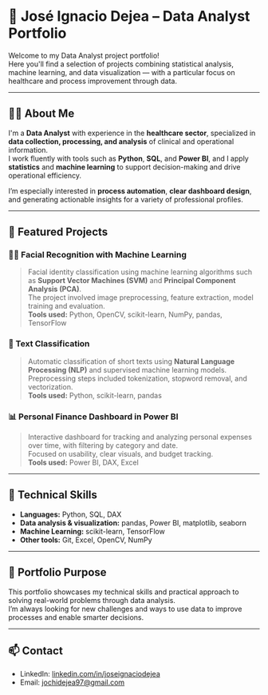 # 🧠 José Ignacio Dejea – Data Analyst Portfolio

Welcome to my Data Analyst project portfolio!  
Here you'll find a selection of projects combining statistical analysis, machine learning, and data visualization — with a particular focus on healthcare and process improvement through data.

---

## 👨‍💻 About Me

I'm a **Data Analyst** with experience in the **healthcare sector**, specialized in **data collection, processing, and analysis** of clinical and operational information.  
I work fluently with tools such as **Python**, **SQL**, and **Power BI**, and I apply **statistics** and **machine learning** to support decision-making and drive operational efficiency.

I’m especially interested in **process automation**, **clear dashboard design**, and generating actionable insights for a variety of professional profiles.

---

## 📂 Featured Projects

### 🧍‍♂️ Facial Recognition with Machine Learning  
> Facial identity classification using machine learning algorithms such as **Support Vector Machines (SVM)** and **Principal Component Analysis (PCA)**.  
> The project involved image preprocessing, feature extraction, model training and evaluation.  
> **Tools used:** Python, OpenCV, scikit-learn, NumPy, pandas, TensorFlow

### 📝 Text Classification  
> Automatic classification of short texts using **Natural Language Processing (NLP)** and supervised machine learning models.  
> Preprocessing steps included tokenization, stopword removal, and vectorization.  
> **Tools used:** Python, scikit-learn, pandas

### 📊 Personal Finance Dashboard in Power BI  
> Interactive dashboard for tracking and analyzing personal expenses over time, with filtering by category and date.  
> Focused on usability, clear visuals, and budget tracking.  
> **Tools used:** Power BI, DAX, Excel

---

## 🧰 Technical Skills

- **Languages:** Python, SQL, DAX
- **Data analysis & visualization:** pandas, Power BI, matplotlib, seaborn
- **Machine Learning:** scikit-learn, TensorFlow
- **Other tools:** Git, Excel, OpenCV, NumPy

---

## 🚀 Portfolio Purpose

This portfolio showcases my technical skills and practical approach to solving real-world problems through data analysis.  
I’m always looking for new challenges and ways to use data to improve processes and enable smarter decisions.

---

## 📫 Contact

- LinkedIn: [linkedin.com/in/joseignaciodejea](https://www.linkedin.com/in/josé-ignacio-dejea/)
- Email: [jochidejea97@gmail.com](mailto:jochidejea97@gmail.com)
